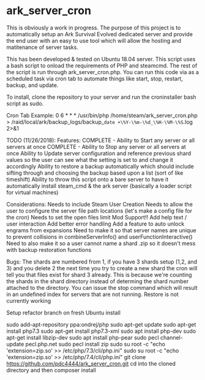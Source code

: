 # ark_server_cron

This is obviously a work in progress. The purpose of this project is to automatically setup an Ark Survival Evolved dedicated server and provide the end user with an easy to use tool which will allow the hosting and matitenance of server tasks.

This has been developed & tested on Ubuntu 18.04 server. This script uses a bash script to onload the requirements of PHP and steamcmd. The rest of the script is run through ark_server_cron.php. You can run this code via as a scheduled task via cron tab to automate things like start, stop, restart, backup, and update.

To install, clone the repository to your server and run the croninstaller bash script as sudo.

Cron Tab Example:
0 6 * * * /usr/bin/php /home/steam/ark_server_cron.php > /raid/local/ark/backup_logs/backup_`date +\%Y-\%m-\%d_\%H-\%M-\%S`.log 2>&1

TODO (11/26/2018):
Features:
COMPLETE - Ability to Start any server or all servers at once
COMPLETE - Ability to Stop any server or all servers at once
Ability to Update server configuration and reference previous shard values so the user can see what the setting is set to and change it accordingly
Ability to restore a backup automatically which should include sifting through and choosing the backup based upon a list (sort of like timeshift)
Ability to throw this script onto a bare server to have it automatically install steam_cmd & the ark server (basically a loader script for virtual machines)

Considerations:
Needs to include Steam User Creation
Needs to allow the user to configure the server file path locations (let's make a config file for the cron)
Needs to set the open files limit
Mod Support!!
Add help text / user interaction
Add better error handling
Add a feature to auto unlock engrams from expansions
Need to make it so that server names are unique to prevent collisions in combineServerInfo() and userFunctionInteractive()
Need to also make it so a user cannot name a shard .zip so it doesn't mess with backup restoration functions

Bugs:
The shards are numbered from 1, if you have 3 shards setup (1,2, and 3) and you delete 2 the next time you try to create a new shard the cron will tell you that files exist for shard 3 already. This is because we're counting the shards in the shard directory instead of determing the shard number attached to the directory.
You can issue the stop command which will result in an undefined index for servers that are not running.
Restore is not currently working


Setup refactor branch on fresh Ubuntu install

sudo add-apt-repository ppa:ondrej/php
sudo apt-get update
sudo apt-get install php7.3
sudo apt-get install php7.3-xml
sudo apt install php-dev
sudo apt-get install libzip-dev
sudo apt install php-pear
sudo pecl channel-update pecl.php.net
sudo pecl install zip
sudo su root -c "echo 'extension=zip.so' >> /etc/php/7.3/cli/php.ini"
sudo su root -c "echo 'extension=zip.so' >> /etc/php/7.4/cli/php.ini"
git clone https://github.com/pdc4444/ark_server_cron.git
cd into the cloned directory and then
composer install